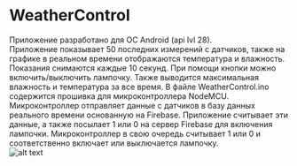 # WeatherControl
Приложение разработано для ОС Android (api lvl 28). <br />
Приложение показывает 50 последних измерений с датчиков, также на графике в реальном времени отображаются температура и влажность. Показания снимаются каждые 10 секунд. При помощи кнопки можно включить/выключить лампочку. Также выводится максимальная влажность и температура за все время. 
В файле WeatherControl.ino содержится прошивка для микроконтроллера NodeMCU. Микроконтроллер отправляет данные с датчиков в базу данных реального времени основанную на Firebase. Приложение считывает эти данные, а также посылает 1 или 0 на сервер Firebase для включения лампочки. Микроконтроллер в свою очередь считывает 1 или 0 и соответственно включает или выключается лампочку. <br />
![alt text](https://i.imgur.com/0RfPNJv.jpg)
